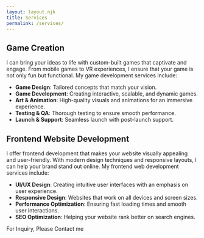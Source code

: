 ```yaml
---
layout: layout.njk
title: Services
permalink: /services/
---
```


## Game Creation
I can bring your ideas to life with custom-built games that captivate and engage. From mobile games to VR experiences, I ensure that your game is not only fun but functional. My game development services include:

- **Game Design**: Tailored concepts that match your vision.
- **Game Development**: Creating interactive, scalable, and dynamic games.
- **Art & Animation**: High-quality visuals and animations for an immersive experience.
- **Testing & QA**: Thorough testing to ensure smooth performance.
- **Launch & Support**: Seamless launch with post-launch support.

## Frontend Website Development
I offer frontend development that makes your website visually appealing and user-friendly. With modern design techniques and responsive layouts, I can help your brand stand out online. My frontend web development services include:

- **UI/UX Design**: Creating intuitive user interfaces with an emphasis on user experience.
- **Responsive Design**: Websites that work on all devices and screen sizes.
- **Performance Optimization**: Ensuring fast loading times and smooth user interactions.
- **SEO Optimization**: Helping your website rank better on search engines.

For Inquiry, Please Contact me
